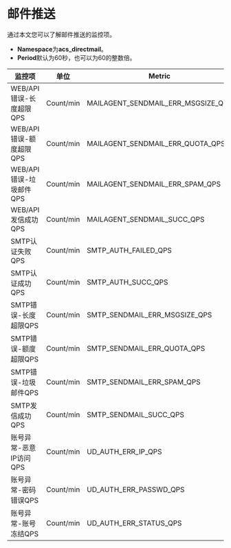 # 邮件推送

通过本文您可以了解邮件推送的监控项。

-   **Namespace**为**acs\_directmail**。
-   **Period**默认为60秒，也可以为60的整数倍。

|监控项|单位|Metric|Dimensions|Statistics|
|---|--|------|----------|----------|
|WEB/API错误-长度超限QPS|Count/min|MAILAGENT\_SENDMAIL\_ERR\_MSGSIZE\_QPS|userId|Value|
|WEB/API错误-额度超限QPS|Count/min|MAILAGENT\_SENDMAIL\_ERR\_QUOTA\_QPS|userId|Value|
|WEB/API错误-垃圾邮件QPS|Count/min|MAILAGENT\_SENDMAIL\_ERR\_SPAM\_QPS|userId|Value|
|WEB/API发信成功QPS|Count/min|MAILAGENT\_SENDMAIL\_SUCC\_QPS|userId|Value|
|SMTP认证失败QPS|Count/min|SMTP\_AUTH\_FAILED\_QPS|userId|Value|
|SMTP认证成功QPS|Count/min|SMTP\_AUTH\_SUCC\_QPS|userId|Value|
|SMTP错误-长度超限QPS|Count/min|SMTP\_SENDMAIL\_ERR\_MSGSIZE\_QPS|userId|Value|
|SMTP错误-额度超限QPS|Count/min|SMTP\_SENDMAIL\_ERR\_QUOTA\_QPS|userId|Value|
|SMTP错误-垃圾邮件QPS|Count/min|SMTP\_SENDMAIL\_ERR\_SPAM\_QPS|userId|Value|
|SMTP发信成功QPS|Count/min|SMTP\_SENDMAIL\_SUCC\_QPS|userId|Value|
|账号异常-恶意IP访问QPS|Count/min|UD\_AUTH\_ERR\_IP\_QPS|userId|Value|
|账号异常-密码错误QPS|Count/min|UD\_AUTH\_ERR\_PASSWD\_QPS|userId|Value|
|账号异常-账号冻结QPS|Count/min|UD\_AUTH\_ERR\_STATUS\_QPS|userId|Value|

